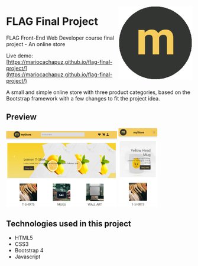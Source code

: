 <p align="center">
 <img src="https://github.com/mariocachapuz/flag-final-project/blob/master/img/logo.png" alt="myStore logo" align="right" width="200">
</p>

# FLAG Final Project

FLAG Front-End Web Developer course final project - An online store

Live demo: [https://mariocachapuz.github.io/flag-final-project/](https://mariocachapuz.github.io/flag-final-project/)

A small and simple online store with three product categories, based on the Bootstrap framework with a few changes to fit the project idea.

## Preview

<span>
<img src="https://github.com/mariocachapuz/flag-final-project/blob/master/thumbnail-desktop.JPG" alt="myStore preview desktop" width="300">
<img src="https://github.com/mariocachapuz/flag-final-project/blob/master/thumbnail-mobile.JPG" alt="myStore preview mobile" width="105">
</span>

## Technologies used in this project
* HTML5
* CSS3
* Bootstrap 4
* Javascript
